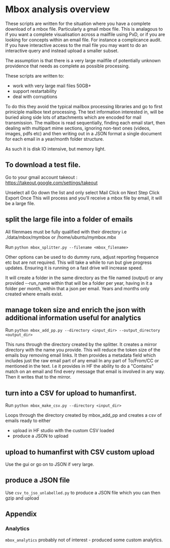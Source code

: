 # Mbox analysis overview

These scripts are written for the situation where you have a complete download of a mbox file.
Particularly a gmail mbox file.
This is analagous to if you want a complete visualisation across a mailfile using PxD, or
if you are looking for concepts within an email file.  For instance a complicance audit.
If you have interactive access to the mail file you may want to do an interactive query
and instead upload a smaller subset.

The assumption is that there is a very large mailfile of potentially unknown providence that needs as 
complete as possible processing.

These scripts are written to:
 - work with very large mail files 50GB+
 - support restartability
 - deal with corruptions

To do this they avoid the typical mailbox processing libraries and go to first priniciple mailbox text processing.  The text information interested in, will be buried along side lots of attachments which are
encoded for mail transmission.  The mailbox is read sequentially, finding each email start, then dealing with multipart mime sections, ignoring non-text ones (videos, images, pdfs etc) and then writing out in a JSON format a single document for each email in a year/month folder structure.

As such it is disk IO intensive, but memory light.

## To download a test file.

Go to your gmail account takeout : https://takeout.google.com/settings/takeout

Unselect all
Go down the list and only select Mail
Click on Next Step
Click Export Once
This will process and you'll receive a mbox file by email, it will be a large file. 

## split the large file into a folder of emails

All filenmaes must be fully qualified with their directory i.e
./data/mbox/mymbox or 
/home/ubuntu/mymbox.mbx

Run ```python mbox_splitter.py --filename <mbox_filename>``` 

Other options can be used to do dummy runs, adjust reporting frequence etc but are not required.
This will take a while to run but give progress updates.
Ensuring it is running on a fast drive will increase speed.

It will create a folder in the same directory as the file named (output) or any provided --run_name 
within that will be a folder per year, having in it a folder per month, within that a json
per email.  Years and months only created where emails exist.

## manage token size and enrich the json with additional information useful for analytics

Run ```python mbox_add_pp.py --directory <input_dir> --output_directory <output_dir>``` 

This runs through the directory created by the splitter.
It creates a mirror directory with the name you provide.
This will reduce the token size of the emails buy removing email links.
It then provides a metadata field which includes just the raw email part of any email
In any part of To/From/CC or mentioned in the text.
I.e it provides in HF the ability to do a "Contains" match on an email and find every message 
that email is involved in any way.
Then it writes that to the mirror.

## turn into a CSV for upload to humanfirst.

Run ```python mbox_make_csv.py --directory <input_dir>```

Loops through the directory created by mbox_add_pp and creates a csv of emails ready to either
- upload in HF studio with the custom CSV loaded
- produce a JSON to upload 

## upload to humanfirst with CSV custom upload

Use the gui or go on to JSON if very large.

## produce a JSON file

Use ```csv_to_jso_unlabelled.py``` to produce a JSON file which you can then gzip and upload

## Appendix

### Analytics
```mbox_analytics``` probably not of interest - produced some custom analytics.





